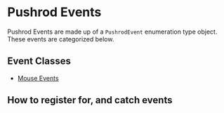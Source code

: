 # Pushrod Events

Pushrod Events are made up of a `PushrodEvent` enumeration type object.  These events are categorized
below.

## Event Classes

- [Mouse Events](README_MOUSE.md)

## How to register for, and catch events
